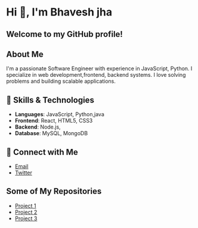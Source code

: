 # Hi 👋, I'm Bhavesh jha 

## Welcome to my GitHub profile!

## About Me
I'm a passionate Software Engineer with experience in  JavaScript, Python. I specialize in  web development,frontend, backend systems. I love solving problems and building scalable applications.

## 🚀 Skills & Technologies
- **Languages**: JavaScript, Python,java
- **Frontend**: React, HTML5, CSS3
- **Backend**: Node.js,
- **Database**: MySQL, MongoDB


## 🔗 Connect with Me

- [Email](bhaveshkumarjha4@gmail.com)
- [Twitter](https://x.com/jhabhavesh20?s=09)

## Some of My Repositories
- [Project 1](https://github.com/your-username/project-1)
- [Project 2](https://github.com/your-username/project-2)
- [Project 3](https://github.com/your-username/project-3)


